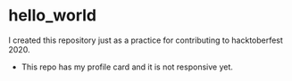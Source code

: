 # hello_world
I created this repository just as a practice for contributing to hacktoberfest 2020.

- This repo has my profile card and it is not responsive yet. 
